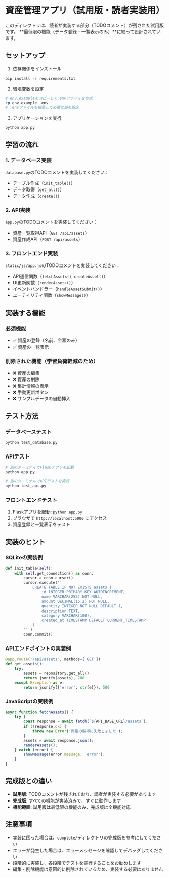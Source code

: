 # 資産管理アプリ（試用版・読者実装用）

このディレクトリは、読者が実装する部分（TODOコメント）が残された試用版です。
**最低限の機能（データ登録・一覧表示のみ）**に絞って設計されています。

## セットアップ

1. 依存関係をインストール
```bash
pip install -r requirements.txt
```

2. 環境変数を設定
```bash
# env.exampleをコピーして.envファイルを作成
cp env.example .env
# .envファイルを編集して必要な値を設定
```

3. アプリケーションを実行
```bash
python app.py
```

## 学習の流れ

### 1. データベース実装
`database.py`のTODOコメントを実装してください：
- テーブル作成（`init_table()`）
- データ取得（`get_all()`）
- データ作成（`create()`）

### 2. API実装
`app.py`のTODOコメントを実装してください：
- 資産一覧取得API（`GET /api/assets`）
- 資産作成API（`POST /api/assets`）

### 3. フロントエンド実装
`static/js/app.js`のTODOコメントを実装してください：
- API通信関数（`fetchAssets()`, `createAsset()`）
- UI更新関数（`renderAssets()`）
- イベントハンドラー（`handleAssetSubmit()`）
- ユーティリティ関数（`showMessage()`）

## 実装する機能

### 必須機能
- ✅ 資産の登録（名前、金額のみ）
- ✅ 資産の一覧表示

### 削除された機能（学習負荷軽減のため）
- ❌ 資産の編集
- ❌ 資産の削除
- ❌ 集計情報の表示
- ❌ 手動更新ボタン
- ❌ サンプルデータの自動挿入

## テスト方法

### データベーステスト
```bash
python test_database.py
```

### APIテスト
```bash
# 別のターミナルでFlaskアプリを起動
python app.py

# 別のターミナルでAPIテストを実行
python test_api.py
```

### フロントエンドテスト
1. Flaskアプリを起動: `python app.py`
2. ブラウザで `http://localhost:5000` にアクセス
3. 資産登録と一覧表示をテスト

## 実装のヒント

### SQLiteの実装例
```python
def init_table(self):
    with self.get_connection() as conn:
        cursor = conn.cursor()
        cursor.execute('''
            CREATE TABLE IF NOT EXISTS assets (
                id INTEGER PRIMARY KEY AUTOINCREMENT,
                name VARCHAR(255) NOT NULL,
                amount DECIMAL(15,2) NOT NULL,
                quantity INTEGER NOT NULL DEFAULT 1,
                description TEXT,
                category VARCHAR(100),
                created_at TIMESTAMP DEFAULT CURRENT_TIMESTAMP
            )
        ''')
        conn.commit()
```

### APIエンドポイントの実装例
```python
@app.route('/api/assets', methods=['GET'])
def get_assets():
    try:
        assets = repository.get_all()
        return jsonify(assets), 200
    except Exception as e:
        return jsonify({'error': str(e)}), 500
```

### JavaScriptの実装例
```javascript
async function fetchAssets() {
    try {
        const response = await fetch(`${API_BASE_URL}/assets`);
        if (!response.ok) {
            throw new Error('資産の取得に失敗しました');
        }
        assets = await response.json();
        renderAssets();
    } catch (error) {
        showMessage(error.message, 'error');
    }
}
```

## 完成版との違い

- **試用版**: TODOコメントが残されており、読者が実装する必要があります
- **完成版**: すべての機能が実装済みで、すぐに動作します
- **機能範囲**: 試用版は最低限の機能のみ、完成版は全機能対応

## 注意事項

- 実装に困った場合は、`complete/`ディレクトリの完成版を参考にしてください
- エラーが発生した場合は、エラーメッセージを確認してデバッグしてください
- 段階的に実装し、各段階でテストを実行することをお勧めします
- 編集・削除機能は意図的に削除されているため、実装する必要はありません 